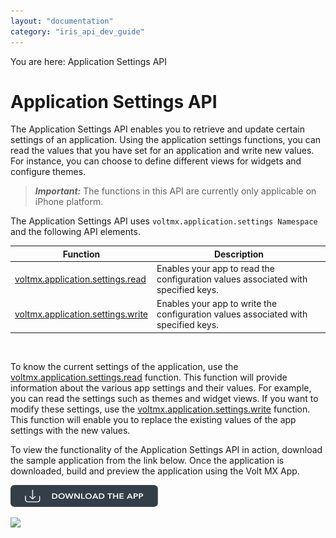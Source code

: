 ```yaml
---
layout: "documentation"
category: "iris_api_dev_guide"
---
```

                             

You are here: Application Settings API

Application Settings API
========================

The Application Settings API enables you to retrieve and update certain settings of an application. Using the application settings functions, you can read the values that you have set for an application and write new values. For instance, you can choose to define different views for widgets and configure themes.

> **_Important:_** The functions in this API are currently only applicable on iPhone platform.

The Application Settings API uses `voltmx.application.settings Namespace` and the following API elements.

  
| Function | Description |
| --- | --- |
| [voltmx.application.settings.read](voltmx_application__settings_functions.html#settings) | Enables your app to read the configuration values associated with specified keys. |
| [voltmx.application.settings.write](voltmx_application__settings_functions.html#settings2) | Enables your app to write the configuration values associated with specified keys. |

 

To know the current settings of the application, use the [voltmx.application.settings.read](voltmx_application__settings_functions.html#settings) function. This function will provide information about the various app settings and their values. For example, you can read the settings such as themes and widget views. If you want to modify these settings, use the [voltmx.application.settings.write](voltmx_application__settings_functions.html#settings2) function. This function will enable you to replace the existing values of the app settings with the new values.

To view the functionality of the Application Settings API in action, download the sample application from the link below. Once the application is downloaded, build and preview the application using the Volt MX App.  

[![](resources/images/download_button_08__002__236x35.png)](https://github.com/HCL-TECH-SOFTWARE/volt-mx-samples/tree/main/ApplicationSettingsAPI)

![](resources/prettify/onload.png)
